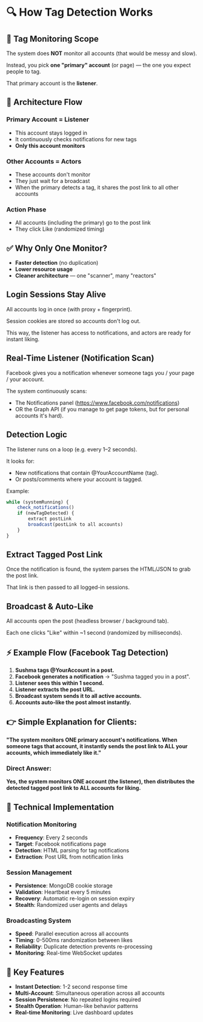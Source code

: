 # 🔍 How Tag Detection Works

## 🎯 Tag Monitoring Scope

The system does **NOT** monitor all accounts (that would be messy and slow).

Instead, you pick **one "primary" account** (or page) — the one you expect people to tag.

That primary account is the **listener**.

## 🔹 Architecture Flow

### Primary Account = Listener
- This account stays logged in
- It continuously checks notifications for new tags
- **Only this account monitors**

### Other Accounts = Actors
- These accounts don't monitor
- They just wait for a broadcast
- When the primary detects a tag, it shares the post link to all other accounts

### Action Phase
- All accounts (including the primary) go to the post link
- They click Like (randomized timing)

## ✅ Why Only One Monitor?

- **Faster detection** (no duplication)
- **Lower resource usage**
- **Cleaner architecture** — one "scanner", many "reactors"

## Login Sessions Stay Alive

All accounts log in once (with proxy + fingerprint).

Session cookies are stored so accounts don't log out.

This way, the listener has access to notifications, and actors are ready for instant liking.

## Real-Time Listener (Notification Scan)

Facebook gives you a notification whenever someone tags you / your page / your account.

The system continuously scans:

- The Notifications panel (https://www.facebook.com/notifications)
- OR the Graph API (if you manage to get page tokens, but for personal accounts it's hard).

## Detection Logic

The listener runs on a loop (e.g. every 1–2 seconds).

It looks for:

- New notifications that contain @YourAccountName (tag).
- Or posts/comments where your account is tagged.

Example:

```javascript
while (systemRunning) {
    check_notifications()
    if (newTagDetected) {
        extract postLink
        broadcast(postLink to all accounts)
    }
}
```

## Extract Tagged Post Link

Once the notification is found, the system parses the HTML/JSON to grab the post link.

That link is then passed to all logged-in sessions.

## Broadcast & Auto-Like

All accounts open the post (headless browser / background tab).

Each one clicks "Like" within ~1 second (randomized by milliseconds).

## ⚡ Example Flow (Facebook Tag Detection)

1. **Sushma tags @YourAccount in a post.**
2. **Facebook generates a notification** → "Sushma tagged you in a post".
3. **Listener sees this within 1 second.**
4. **Listener extracts the post URL.**
5. **Broadcast system sends it to all active accounts.**
6. **Accounts auto-like the post almost instantly.**

## 👉 Simple Explanation for Clients:

**"The system monitors ONE primary account's notifications. When someone tags that account, it instantly sends the post link to ALL your accounts, which immediately like it."**

### Direct Answer:
**Yes, the system monitors ONE account (the listener), then distributes the detected tagged post link to ALL accounts for liking.**

## 🔧 Technical Implementation

### Notification Monitoring
- **Frequency**: Every 2 seconds
- **Target**: Facebook notifications page
- **Detection**: HTML parsing for tag notifications
- **Extraction**: Post URL from notification links

### Session Management
- **Persistence**: MongoDB cookie storage
- **Validation**: Heartbeat every 5 minutes
- **Recovery**: Automatic re-login on session expiry
- **Stealth**: Randomized user agents and delays

### Broadcasting System
- **Speed**: Parallel execution across all accounts
- **Timing**: 0-500ms randomization between likes
- **Reliability**: Duplicate detection prevents re-processing
- **Monitoring**: Real-time WebSocket updates

## 🎯 Key Features

- **Instant Detection**: 1-2 second response time
- **Multi-Account**: Simultaneous operation across all accounts
- **Session Persistence**: No repeated logins required
- **Stealth Operation**: Human-like behavior patterns
- **Real-time Monitoring**: Live dashboard updates